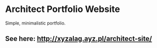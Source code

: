 # Architect Portfolio Website
Simple, minimalistic portfolio.
## See here: http://xyzalag.ayz.pl/architect-site/
